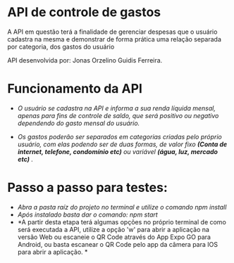 ﻿# API de controle de gastos

A API em questão terá a finalidade de gerenciar despesas que o usuário cadastra na mesma e demonstrar de forma prática uma relação separada por categoria, dos gastos do usuário

API desenvolvida por: Jonas Orzelino Guidis Ferreira.


# Funcionamento da API

 

 - *O usuário se cadastra na API e informa a sua renda líquida mensal, apenas para fins de controle de saldo, que será positivo ou negativo dependendo do gasto mensal do usuário.*

 

 - *Os gastos poderão ser separados em categorias criadas pelo próprio usuário, com elas podendo ser de duas formas, de valor fixo **(Conta de internet, telefone, condomínio etc)** ou variável **(água, luz, mercado etc)** .*


# Passo a passo para testes:

 - *Abra a pasta raíz do projeto no terminal e utilize o comando npm install*
 - *Após instalado basta dar o comando: npm start*
 - *A partir desta etapa terá algumas opções no próprio terminal de como será executada a API, utilize a opção 'w' para abrir a aplicação na versão Web ou escaneie o QR Code através do App Expo GO para Android, ou basta escanear o QR Code pelo app da câmera para IOS para abrir a aplicação. *
